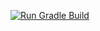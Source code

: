 [![Run Gradle Build](https://github.com/gauravyad69/PartsNepal/actions/workflows/main.yml/badge.svg?branch=main)](https://github.com/gauravyad69/PartsNepal/actions/workflows/main.yml)
